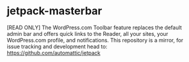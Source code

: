 # jetpack-masterbar
[READ ONLY] The WordPress.com Toolbar feature replaces the default admin bar and offers quick links to the Reader, all your sites, your WordPress.com profile, and notifications. This repository is a mirror, for issue tracking and development head to: https://github.com/automattic/jetpack
